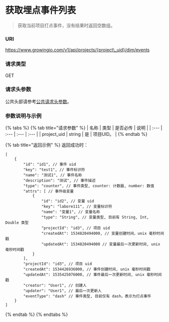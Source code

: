 # 获取埋点事件列表

> 获取当前项目打点事件，没有结果时返回空数组。

### URl

https://www.growingio.com/v1/api/projects/{project\_uid}/dim/events

### 请求类型

GET

### 请求头参数

公共头部请参考[公共请求头参数](../authenticate.md)。

### 参数说明与示例

{% tabs %}
{% tab title="请求参数" %}
| 名称 | 类型 | 是否必传 | 说明 |
| :--- | :--- | :--- | :--- |
| project\_uid | string | 是 | 项目UID。 |
{% endtab %}

{% tab title="返回示例" %}
返回成功时：

```text
[
    {
        "id": "id1", // 事件 uid
        "key": "test1", // 事件标识符
        "name": "测试1", // 事件名称
        "description": "测试", // 事件描述
        "type": "counter", // 事件类型, counter: 计数器, number: 数值
        "attrs": [ // 事件级变量
            {
                "id": "id2", // 变量 uid
                "key": "labore111", // 变量标识符
                "name": "变量1", // 变量名称
                "type": "String", // 变量类型, 目前有 String, Int, Double 类型
                "projectId": "id3", // 项目 uid
                "createdAt": 1534820494000, // 变量创建时间，unix 毫秒时间戳
                "updatedAt": 1534820494000 // 变量最后一次更新时间, unix 毫秒时间戳
            }
        ],
        "projectId": "id3", // 项目 uid
        "createdAt": 1534426936000, // 事件创建时间, unix 毫秒时间戳
        "updatedAt": 1535425076000, // 事件最后一次更新时间, unix 毫秒时间戳
        "creator": "User1", // 创建人
        "updater": "User1", // 最后一次更新人
        "eventType": "dash" // 事件类型, 目前仅有 dash，表示为打点事件
    }
]
```
{% endtab %}
{% endtabs %}



